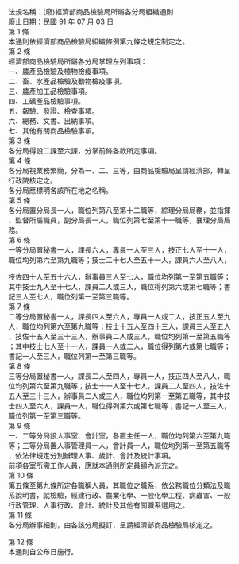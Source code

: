 法規名稱：(廢)經濟部商品檢驗局所屬各分局組織通則  
廢止日期：民國 91 年 07 月 03 日  
第 1 條  
本通則依經濟部商品檢驗局組織條例第九條之規定制定之。  
第 2 條  
經濟部商品檢驗局所屬各分局掌理左列事項：  
一、農產品檢驗及植物檢疫事項。  
二、畜、水產品檢驗及動物檢疫事項。  
三、農產加工品檢驗事項。  
四、工礦產品檢驗事項。  
五、報驗、發證、檢查事項。  
六、總務、文書、出納事項。  
七、其他有關商品檢驗事項。  
第 3 條  
各分局得設二課至六課，分掌前條各款所定事項。  
第 4 條  
各分局視業務繁簡，分為一、二、三等，由商品檢驗局呈請經濟部，轉呈  
行政院核定之。  
各分局應標明各該所在地之名稱。  
第 5 條  
各分局置分局長一人，職位列第八至第十二職等，綜理分局局務，並指揮  
、監督所屬職員，副分局長一人，職位列第七至第十一職等，襄理分局局  
務。  
第 6 條  
一等分局置秘書一人，課長六人，專員一人至三人，技正七人至十一人，  
職位均列第六至第九職等；技士二十七人至五十一人，課員六人至八人，  


技佐四十人至五十六人，辦事員三人至七人，職位均列第一至第五職等；  
其中技士九人至十七人，課員二人或三人，職位得列第六或第七職等；書  
記三人至七人，職位列第一至第三職等。  
第 7 條  
二等分局置秘書一人，課長四人至六人，專員一人或二人，技正五人至九  
人，職位均列第六至第九職等；技士十五人至四十三人，課員三人至五人  
，技佐十五人至三十三人，辦事員二人或三人，職位均列第一至第五職等  
；其中技士七人至十一人，課員一人或二人，職位得列第六或第七職等；  
書記一人至三人，職位列第一至第三職等。  
第 8 條  
三等分局置秘書一人，課長二人至四人，專員一人，技正四人至八人，職  
位均列第六至第九職等；技士十一人至十七人，課員二人至四人，技佐十  
五人至三十三人，辦事員二人或三人，職位均列第一至第五職等，其中技  
士四人至六人，課員一人，職位得列第六或第七職等；書記一人至三人，  
職位列第一至第三職等。  
第 9 條  
一、二等分局設人事室、會計室，各置主任一人，職位均列第六至第九職  
等；三等分局置人事管理員一人，會計員一人，職位均列第一至第五職等  
，依法律規定分別辦理人事、歲計、會計及統計事項。  
前項各室所需工作人員，應就本通則所定員額內派充之。  
第 10 條  
第五條至第九條所定各職稱人員，其職位之職系，依公務職位分類法及職  
系說明書，就檢驗，經建行政、農業化學、一般化學工程、病蟲害、一般  
行政管理、人事行政、會計、統計及其他有關職系選用之。  
第 11 條  
各分局辦事細則，由各該分局擬訂，呈請經濟部商品檢驗局核定之。  


第 12 條  
本通則自公布日施行。  


